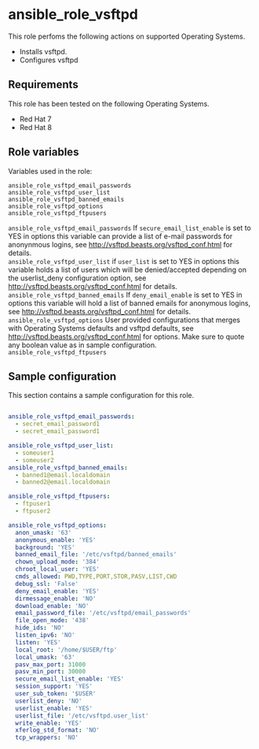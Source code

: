 ansible_role_vsftpd
==============

This role perfoms the following actions on supported Operating Systems.

* Installs vsftpd.
* Configures vsftpd

Requirements
---------------

This role has been tested on the following Operating Systems.

* Red Hat 7
* Red Hat 8

Role variables
---------------

Variables used in the role:

    ansible_role_vsftpd_email_passwords  
    ansible_role_vsftpd_user_list  
    ansible_role_vsftpd_banned_emails  
    ansible_role_vsftpd_options  
    ansible_role_vsftpd_ftpusers  

`ansible_role_vsftpd_email_passwords` If `secure_email_list_enable` is set to YES in options this variable can provide a list of e-mail passwords for anonynmous logins, see http://vsftpd.beasts.org/vsftpd_conf.html for details.  
`ansible_role_vsftpd_user_list` if `user_list` is set to YES in options this variable holds a list of users which will be denied/accepted depending on the userlist_deny configuration option, see http://vsftpd.beasts.org/vsftpd_conf.html for details.  
`ansible_role_vsftpd_banned_emails` If `deny_email_enable` is set to YES in options this variable will hold a list of banned emails for anonymous logins, see http://vsftpd.beasts.org/vsftpd_conf.html for details.  
`ansible_role_vsftpd_options` User provided configurations that merges with Operating Systems defaults and vsftpd defaults, see http://vsftpd.beasts.org/vsftpd_conf.html for options. Make sure to quote any boolean value as in sample configuration.  
`ansible_role_vsftpd_ftpusers` 

Sample configuration
---------------

This section contains a sample configuration for this role.

```yaml

ansible_role_vsftpd_email_passwords:
  - secret_email_password1
  - secret_email_password1

ansible_role_vsftpd_user_list:
  - someuser1
  - someuser2
ansible_role_vsftpd_banned_emails:
  - banned1@email.localdomain
  - banned2@email.localdomain

ansible_role_vsftpd_ftpusers:
  - ftpuser1
  - ftpuser2

ansible_role_vsftpd_options:
  anon_umask: '63'
  anonymous_enable: 'YES'
  background: 'YES'
  banned_email_file: '/etc/vsftpd/banned_emails'
  chown_upload_mode: '384'
  chroot_local_user: 'YES'
  cmds_allowed: PWD,TYPE,PORT,STOR,PASV,LIST,CWD
  debug_ssl: 'False'
  deny_email_enable: 'YES'
  dirmessage_enable: 'NO'
  download_enable: 'NO'
  email_password_file: '/etc/vsftpd/email_passwords'
  file_open_mode: '438'
  hide_ids: 'NO'
  listen_ipv6: 'NO'
  listen: 'YES'
  local_root: '/home/$USER/ftp'
  local_umask: '63'
  pasv_max_port: 31000
  pasv_min_port: 30000
  secure_email_list_enable: 'YES'
  session_support: 'YES'
  user_sub_token: '$USER'
  userlist_deny: 'NO'
  userlist_enable: 'YES'
  userlist_file: '/etc/vsftpd.user_list'
  write_enable: 'YES'
  xferlog_std_format: 'NO'
  tcp_wrappers: 'NO'
```
